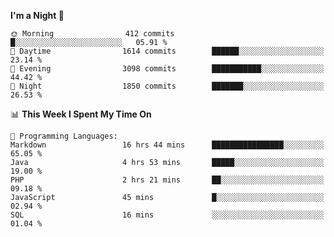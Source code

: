 <!--START_SECTION:waka-->
**I'm a Night 🦉** 

```text
🌞 Morning                412 commits         █░░░░░░░░░░░░░░░░░░░░░░░░   05.91 % 
🌆 Daytime                1614 commits        ██████░░░░░░░░░░░░░░░░░░░   23.14 % 
🌃 Evening                3098 commits        ███████████░░░░░░░░░░░░░░   44.42 % 
🌙 Night                  1850 commits        ███████░░░░░░░░░░░░░░░░░░   26.53 % 
```


📊 **This Week I Spent My Time On** 

```text
💬 Programming Languages: 
Markdown                 16 hrs 44 mins      ████████████████░░░░░░░░░   65.05 % 
Java                     4 hrs 53 mins       █████░░░░░░░░░░░░░░░░░░░░   19.00 % 
PHP                      2 hrs 21 mins       ██░░░░░░░░░░░░░░░░░░░░░░░   09.18 % 
JavaScript               45 mins             █░░░░░░░░░░░░░░░░░░░░░░░░   02.94 % 
SQL                      16 mins             ░░░░░░░░░░░░░░░░░░░░░░░░░   01.04 % 
```


<!--END_SECTION:waka-->
